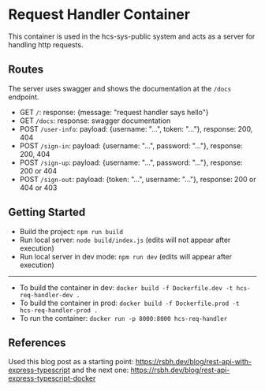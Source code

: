 # Request Handler Container

This container is used in the hcs-sys-public system and acts as a server for handling http requests.

## Routes

The server uses swagger and shows the documentation at the `/docs` endpoint.

- GET `/`: response: {message: "request handler says hello"}
- GET `/docs`: response: swagger documentation
- POST `/user-info`: payload: {username: "...", token: "..."}, response: 200, 404
- POST `/sign-in`: payload: {username: "...", password: "..."}, response: 200, 404
- POST `/sign-up`: payload: {username: "...", password: "..."}, response: 200 or 404
- POST `/sign-out`: payload: {token: "...", username: "..."}, response: 200 or 404 or 403

## Getting Started

- Build the project: `npm run build`
- Run local server: `node build/index.js` (edits will not appear after execution)
- Run local server in dev mode: `npm run dev` (edits will appear after execution)

---

- To build the container in dev: `docker build -f Dockerfile.dev -t hcs-req-handler-dev .`
- To build the container in prod: `docker build -f Dockerfile.prod -t hcs-req-handler-prod .`
- To run the container: `docker run -p 8000:8000 hcs-req-handler`

## References

Used this blog post as a starting point: https://rsbh.dev/blog/rest-api-with-express-typescript
and the next one: https://rsbh.dev/blog/rest-api-express-typescript-docker

